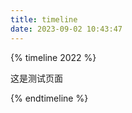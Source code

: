 ```yaml
---
title: timeline
date: 2023-09-02 10:43:47
---
```

{% timeline 2022 %}
<!-- timeline 01-02 -->
这是测试页面
<!-- endtimeline -->
{% endtimeline %}